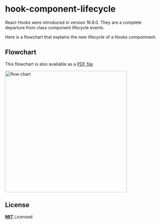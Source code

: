 # hook-component-lifecycle

React Hooks were introduced in version 16.8.0. They are a complete departure from class component lifecycle events.

Here is a flowchart that explains the new lifecycle of a Hooks compomnent.

## Flowchart

This flowchart is also available as a [PDF file](https://github.com/donavon/hook-component-lifecycle/blob/master/Hook%20Component%20Lifecycle.pdf).

<p>
<img src="https://raw.githubusercontent.com/donavon/hook-component-lifecycle/master/Hook%20Component%20Lifecycle.png" alt="flow chart" width="400">
</p>

## License

**[MIT](LICENSE)** Licensed
